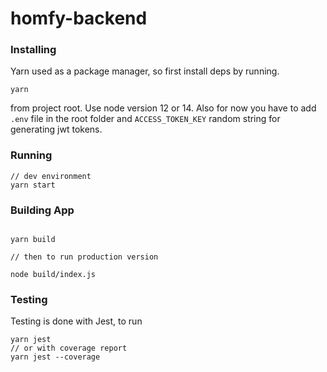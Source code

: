 # homfy-backend


### Installing

Yarn used as a package manager, so first install deps by running.

```
yarn
```

from project root. Use node version 12 or 14.
Also for now you have to add `.env` file in the root folder and `ACCESS_TOKEN_KEY` random string for generating jwt tokens.

### Running


```
// dev environment
yarn start 
```

### Building App

```

yarn build

// then to run production version

node build/index.js

```

### Testing

Testing is done with Jest, to run

```
yarn jest 
// or with coverage report
yarn jest --coverage
```
